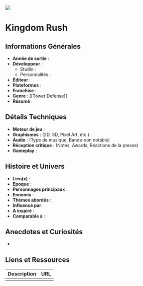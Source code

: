 [![](https://shared.cloudflare.steamstatic.com/store_item_assets/steam/apps/246420/ss_502205852350bfd8d64070adf4c38f2ffdf86772.600x338.jpg?t=1739880223)](https://shared.cloudflare.steamstatic.com/store_item_assets/steam/apps/246420/ss_502205852350bfd8d64070adf4c38f2ffdf86772.1920x1080.jpg?t=1739880223)
# Kingdom Rush

## Informations Générales

- **Année de sortie** : 
- **Développeur** : 
	- Studio : 
	- Personnalités : 
- **Éditeur** : 
- **Plateformes** : 
- **Franchise** : 
- **Genre** : [[Tower Defense]]
- **Résumé** : 

## Détails Techniques
- **Moteur de jeu** : 
- **Graphismes** : (2D, 3D, Pixel Art, etc.)
- **Audio** : (Type de musique, Bande-son notable)
- **Réception critique** : (Notes, Awards, Réactions de la presse)
- **Gameplay** :

## Histoire et Univers
- **Lieu(x)** : 
- **Epoque** : 
- **Personnages principaux** : 
- **Ennemis** :
- **Thèmes abordés** : 
- **Influencé par** :
- **A inspiré** : 
- **Comparable à** :
## Anecdotes et Curiosités
- 
## Liens et Ressources

| Description | URL |
| ----------- | --- |
|             |     |
